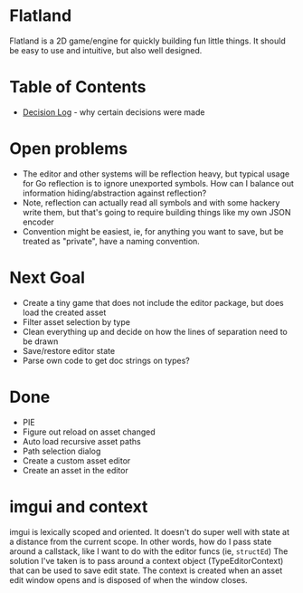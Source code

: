 # Flatland
Flatland is a 2D game/engine for quickly building fun little things.
It should be easy to use and intuitive, but also well designed.

# Table of Contents
* [Decision Log](decisions.md) - why certain decisions were made

# Open problems
- The editor and other systems will be reflection heavy, but typical usage 
for Go reflection is to ignore unexported symbols.  How can I balance out 
information hiding/abstraction against reflection?
 - Note, reflection can actually read all symbols and with some hackery write them, but that's going to require building things like my own JSON encoder
 - Convention might be easiest, ie, for anything you want to save, but be treated as "private", have a naming convention.

# Next Goal
- Create a tiny game that does not include the editor package, but does load the created asset
- Filter asset selection by type
- Clean everything up and decide on how the lines of separation need to be drawn
- Save/restore editor state
- Parse own code to get doc strings on types?

# Done
- PIE
- Figure out reload on asset changed
- Auto load recursive asset paths
- Path selection dialog
- Create a custom asset editor
- Create an asset in the editor


# imgui and context
imgui is lexically scoped and oriented.  It doesn't do super well with
state at a distance from the current scope.  In other words, how do
I pass state around a callstack, like I want to do with the editor funcs
(ie, `structEd`)
The solution I've taken is to pass around a context object (TypeEditorContext)
that can be used to save edit state.  The context is created when an asset edit
window opens and is disposed of when the window closes.